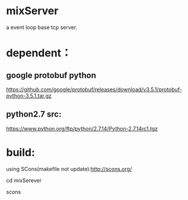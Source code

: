 # mixServer
a event loop base tcp server.
# dependent：
## google protobuf python
  https://github.com/google/protobuf/releases/download/v3.5.1/protobuf-python-3.5.1.tar.gz
## python2.7 src:
  https://www.python.org/ftp/python/2.7.14/Python-2.7.14rc1.tgz
  
# build:
using SCons(makefile not update):http://scons.org/

cd mixSerever

scons